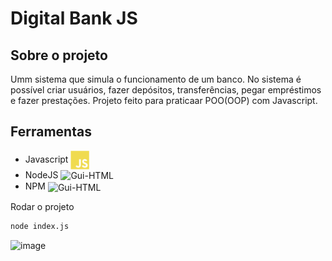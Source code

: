# Digital Bank JS

## Sobre o projeto
Umm sistema que simula o funcionamento de um banco. No sistema é possível criar usuários, fazer depósitos, transferências, pegar empréstimos e fazer prestações. Projeto feito para praticaar POO(OOP) com Javascript.

## Ferramentas

- Javascript <img align="center" alt="Gui-Js" height="30" width="30" src="https://raw.githubusercontent.com/devicons/devicon/master/icons/javascript/javascript-plain.svg"> 
- NodeJS <img align="center" alt="Gui-HTML" height="30" width="30" src="https://cdn.jsdelivr.net/gh/devicons/devicon/icons/nodejs/nodejs-plain.svg">
- NPM <img align="center" alt="Gui-HTML" height="30" width="30" src="https://cdn.jsdelivr.net/gh/devicons/devicon/icons/npm/npm-original-wordmark.svg">

Rodar o projeto
```bash
node index.js
```
![image](https://user-images.githubusercontent.com/58920070/210154853-3010d948-5b32-4c49-a5b2-39fc0ba46de4.png)
